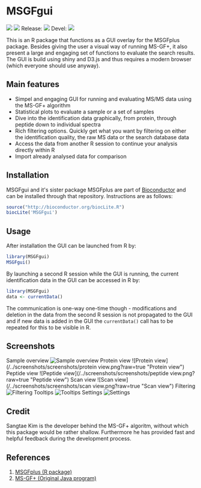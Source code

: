 MSGFgui
=======
![](http://bioconductor.org/shields/years-in-bioc/MSGFgui.svg) ![](http://bioconductor.org/shields/downloads/MSGFgui.svg) Release: ![](http://bioconductor.org/shields/build/release/bioc/MSGFgui.svg) Devel: ![](http://bioconductor.org/shields/build/devel/bioc/MSGFgui.svg)

This is an R package that functions as a GUI overlay for the MSGFplus package. Besides giving the user a visual way of running MS-GF+, it also present a large and engaging set of functions to evaluate the search results. The GUI is build using shiny and D3.js and thus requires a modern browser (which everyone should use anyway).

Main features
------
- Simpel and engaging GUI for running and evaluating MS/MS data using the MS-GF+ algorithm
- Statistical plots to evaluate a sample or a set of samples
- Dive into the identification data graphically, from protein, through peptide down to individual spectra
- Rich filtering options. Quickly get what you want by filtering on either the identification quality, the raw MS data or the search database data
- Access the data from another R session to continue your analysis directly within R
- Import already analysed data for comparison

Installation
------
MSGFgui and it's sister package MSGFplus are part of [Bioconductor](http://www.bioconductor.org/packages/release/bioc/html/MSGFgui.html) and can be installed through that repository. Instructions are as follows:

```R
source("http://bioconductor.org/biocLite.R")
biocLite('MSGFgui')
```

Usage
------
After installation the GUI can be launched from R by:

```R
library(MSGFgui)
MSGFgui()
```

By launching a second R session while the GUI is running, the current identification data in the GUI can be accessed in R by:

```R
library(MSGFgui)
data <- currentData()
```

The communication is one-way one-time though - modifications and deletion in the data from the second R session is not propagated to the GUI and if new data is added in the GUI the `currentData()` call has to be repeated for this to be visible in R.

Screenshots
------
Sample overview
![Sample overview](/../screenshots/screenshots/samplestat.png?raw=true "Sample overview")
Protein view
![Protein view](/../screenshots/screenshots/protein view.png?raw=true "Protein view")
Peptide view
![Peptide view](/../screenshots/screenshots/peptide view.png?raw=true "Peptide view")
Scan view
![Scan view](/../screenshots/screenshots/scan view.png?raw=true "Scan view")
Filtering
![Filtering](/../screenshots/screenshots/filter.png?raw=true "Filtering")
Tooltips
![Tooltips](/../screenshots/screenshots/tooltip.png?raw=true "Tooltips")
Settings
![Settings](/../screenshots/screenshots/settings.png?raw=true "Settings")

Credit
------
Sangtae Kim is the developer behind the MS-GF+ algoritm, without which this package would be rather shallow. Furthermore he has provided fast and helpful feedback during the development process.

References
------
1. [MSGFplus (R package)](https://github.com/thomasp85/MSGFplus "MSGFplus R wrapper")
2. [MS-GF+ (Original Java program)](http://proteomics.ucsd.edu/Software/MSGFPlus/ "MS-GF+ java program")
